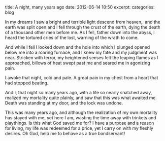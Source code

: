 title: A night, many years ago
date: 2012-06-14 10:50
excerpt: 
categories: blog

In my dreams I saw a bright and terrible light descend from heaven,  and the earth was split open and I fell through the crust of the earth, dying the death of a thousand other men before me. As I fell, father down into the abyss, I heard the tortured cries of the lost, warning of the wrath to come.

And while I fell I looked down and the hole into which I plunged opened below me into a roaring furnace, and I knew my fate and my judgment was near. Stricken with terror, my heightened senses felt the leaping flames as I approached, billows of heat swept past me and seared me in agonizing pain.

I awoke that night, cold and pale. A great pain in my chest from a heart that had stopped beating.

And I, that night so many years ago, with a life so nearly snatched away, realized my mortality quite plainly, and saw that this was what awaited me. Death was standing at my door, and the lock was undone.

This was many years ago, and although the realization of my own mortality has stayed with me, yet here I am, wasting the time away with trinkets and playthings. Is this what God saved me for? I have a purpose and a reason for living, my life was redeemed for a price, yet I carry on with my fleshly desires. Oh God, help me to behave as a true bondservant!